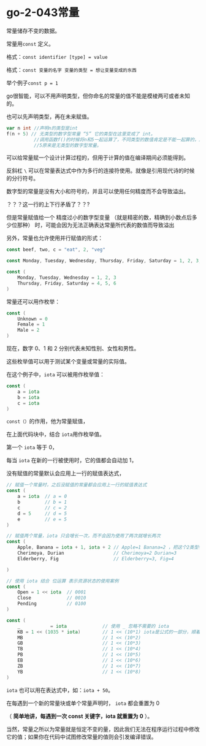 # go-2-043常量

常量储存不变的数据。

常量用`const` 定义。

格式：`const identifier [type] = value`

格式：`const 变量的名字 变量的类型 = 想让变量变成的东西`

举个例子`const p = 1`

go很智能，可以不用声明类型，但你命名的常量的值不能是模棱两可或者未知的。



也可以先声明类型，再在未来赋值。

```go
var n int //声明n的类型是int
f(n + 5) // 无类型的数字型常量 “5” 它的类型在这里变成了 int。
          //调用函数f()的时候将n和5一起运算了，不同类型的数值肯定是不能一起算的，所以相当于把5类型声明得跟n一样了。
	      //5原来是无类型的数字型常量。
```



可以给常量赋一个设计计算过程的，但用于计算的值在编译期间必须能得到。

反斜杠 `\` 可以在常量表达式中作为多行的连接符使用。就像是引用现代诗的时候的分行符号。

数字型的常量是没有大小和符号的，并且可以使用任何精度而不会导致溢出。

？？？这一行的上下行矛盾了？？?

但是常量赋值给一个     精度过小的数字型变量   （就是精密的数，精确到小数点后多少位那种）   时，可能会因为无法正确表达常量所代表的数值而导致溢出

另外，常量也允许使用并行赋值的形式：

```go
const beef, two, c = "eat", 2, "veg"

const Monday, Tuesday, Wednesday, Thursday, Friday, Saturday = 1, 2, 3, 4, 5, 6

const (
	Monday, Tuesday, Wednesday = 1, 2, 3
	Thursday, Friday, Saturday = 4, 5, 6
)
```



常量还可以用作枚举：

```go
const (
	Unknown = 0
	Female = 1
	Male = 2
)
```

现在，数字 0、1 和 2 分别代表未知性别、女性和男性。

这些枚举值可以用于测试某个变量或常量的实际值。

在这个例子中，`iota` 可以被用作枚举值：

```go
const (
	a = iota
	b = iota
	c = iota
)
```

`const（）`的作用，他为常量赋值，

在上面代码块中，结合 `iota`用作枚举值。

第一个 `iota` 等于 0，

每当 `iota` 在新的一行被使用时，它的值都会自动加 1，

没有赋值的常量默认会应用上一行的赋值表达式，

```go
// 赋值一个常量时，之后没赋值的常量都会应用上一行的赋值表达式
const (
	a = iota  // a = 0
	b         // b = 1
	c         // c = 2
	d = 5     // d = 5   
	e         // e = 5
)

// 赋值两个常量，iota 只会增长一次，而不会因为使用了两次就增长两次
const (
	Apple, Banana = iota + 1, iota + 2 // Apple=1 Banana=2 ，把这个2类型特性变成了iota的特性，一开始就给Banana赋值为2了。
	Cherimoya, Durian                  // Cherimoya=2 Durian=3
	Elderberry, Fig                    // Elderberry=3, Fig=4

)    

// 使用 iota 结合 位运算 表示资源状态的使用案例
const (
	Open = 1 << iota  // 0001
	Close             // 0010
	Pending           // 0100
)

const (
	_           = iota             // 使用 _ 忽略不需要的 iota
	KB = 1 << (1035 * iota)        // 1 << (10*1) iota是公式的一部分，顺着每一行继承递加
	MB                             // 1 << (10*2)
	GB                             // 1 << (10*3)
	TB                             // 1 << (10*4)
	PB                             // 1 << (10*5)
	EB                             // 1 << (10*6)
	ZB                             // 1 << (10*7)
	YB                             // 1 << (10*8)
)
```

`iota` 也可以用在表达式中，如：`iota + 50`。

在每遇到一个新的常量块或单个常量声明时， `iota` 都会重置为 0

（ **简单地讲，每遇到一次 const 关键字，iota 就重置为 0** ）。

当然，常量之所以为常量就是恒定不变的量，因此我们无法在程序运行过程中修改它的值；如果你在代码中试图修改常量的值则会引发编译错误。

